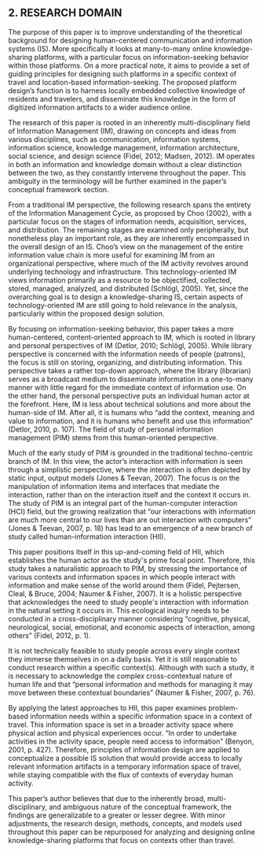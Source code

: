 ## 2. RESEARCH DOMAIN

The purpose of this paper is to improve understanding of the theoretical background for designing human-centered communication and information systems (IS). More specifically it looks at many-to-many online knowledge-sharing platforms, with a particular focus on information-seeking behavior within those platforms. On a more practical note, it aims to provide a set of guiding principles for designing such platforms in a specific context of travel and location-based information-seeking. The proposed platform design’s function is to harness locally embedded collective knowledge of residents and travelers, and disseminate this knowledge in the form of digitized information artifacts to a wider audience online.

The research of this paper is rooted in an inherently multi-disciplinary field of Information Management (IM), drawing on concepts and ideas from various disciplines, such as communication, information systems, information science, knowledge management, information architecture, social science, and design science (Fidel, 2012; Madsen, 2012). IM operates in both an information and knowledge domain without a clear distinction between the two, as they constantly intervene throughout the paper. This ambiguity in the terminology will be further examined in the paper’s conceptual framework section.

From a traditional IM perspective, the following research spans the entirety of the Information Management Cycle, as proposed by Choo (2002), with a particular focus on the stages of information needs, acquisition, services, and distribution. The remaining stages are examined only peripherally, but nonetheless play an important role, as they are inherently encompassed in the overall design of an IS. Choo’s view on the management of the entire information value chain is more useful for examining IM from an organizational perspective, where much of the IM activity revolves around underlying technology and infrastructure. This technology-oriented IM views information primarily as a resource to be objectified, collected, stored, managed, analyzed, and distributed (Schlögl, 2005). Yet, since the overarching goal is to design a knowledge-sharing IS, certain aspects of technology-oriented IM are still going to hold relevance in the analysis, particularly within the proposed design solution.

By focusing on information-seeking behavior, this paper takes a more human-centered, content-oriented approach to IM, which is rooted in library and personal perspectives of IM  (Detlor, 2010; Schlögl, 2005). While library perspective is concerned with the information needs of people (patrons), the focus is still on storing, organizing, and distributing information. This perspective takes a rather top-down approach, where the library (librarian) serves as a broadcast medium to disseminate information in a one-to-many manner with little regard for the immediate context of information use. On the other hand, the personal perspective puts an individual human actor at the forefront. Here, IM is less about technical solutions and more about the human-side of IM. After all, it is humans who “add the context, meaning and value to information, and it is humans who benefit and use this information” (Detlor, 2010, p. 107). The field of study of personal information management (PIM) stems from this human-oriented perspective.

Much of the early study of PIM is grounded in the traditional techno-centric branch of IM. In this view, the actor’s interaction with information is seen through a simplistic perspective, where the interaction is often depicted by static input, output models (Jones & Teevan, 2007). The focus is on the manipulation of information items and interfaces that mediate the interaction, rather than on the interaction itself and the context it occurs in. The study of PIM is an integral part of the human-computer interaction (HCI) field, but the growing realization that “our interactions with information are much more central to our lives than are out interaction with computers” (Jones & Teevan, 2007, p. 18) has lead to an emergence of a new branch of study called human-information interaction (HII).

This paper positions itself in this up-and-coming field of HII, which establishes the human actor as the study's prime focal point. Therefore, this study takes a naturalistic approach to PIM, by stressing the importance of various contexts and information spaces in which people interact with information and make sense of the world around them (Fidel, Pejtersen, Cleal, & Bruce, 2004; Naumer & Fisher, 2007). It is a holistic perspective that acknowledges the need to study people's interaction with information in the natural setting it occurs in. This ecological inquiry needs to be conducted in a cross-disciplinary manner considering “cognitive, physical, neurological, social, emotional, and economic aspects of interaction, among others” (Fidel, 2012, p. 1).

It is not technically feasible to study people across every single context they immerse themselves in on a daily basis. Yet it is still reasonable to conduct research within a specific context(s). Although with such a study, it is necessary to acknowledge the complex cross-contextual nature of human life and that “personal information and methods for managing it may move between these contextual boundaries” (Naumer & Fisher, 2007, p. 76).

By applying the latest approaches to HII, this paper examines problem-based information needs within a specific information space in a context of travel. This information space is set in a broader activity space where physical action and physical experiences occur. “In order to undertake activities in the activity space, people need access to information” (Benyon, 2001, p. 427). Therefore, principles of information design are applied to conceptualize a possible IS solution that would provide access to locally relevant information artifacts in a temporary information space of travel, while staying compatible with the flux of contexts of everyday human activity.

This paper’s author believes that due to the inherently broad, multi-disciplinary, and ambiguous nature of the conceptual framework, the findings are generalizable to a greater or lesser degree. With minor adjustments, the research design, methods, concepts, and models used throughout this paper can be repurposed for analyzing and designing online knowledge-sharing platforms that focus on contexts other than travel.
